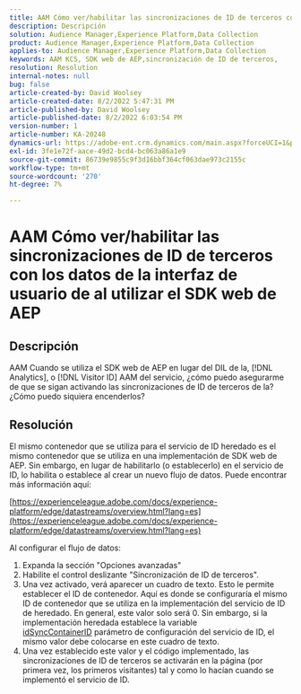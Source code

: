 ```yaml
---
title: AAM Cómo ver/habilitar las sincronizaciones de ID de terceros con los datos de la interfaz de usuario de al utilizar el SDK web de AEP
description: Descripción
solution: Audience Manager,Experience Platform,Data Collection
product: Audience Manager,Experience Platform,Data Collection
applies-to: Audience Manager,Experience Platform,Data Collection
keywords: AAM KCS, SDK web de AEP,sincronización de ID de terceros,
resolution: Resolution
internal-notes: null
bug: false
article-created-by: David Woolsey
article-created-date: 8/2/2022 5:47:31 PM
article-published-by: David Woolsey
article-published-date: 8/2/2022 6:03:54 PM
version-number: 1
article-number: KA-20248
dynamics-url: https://adobe-ent.crm.dynamics.com/main.aspx?forceUCI=1&pagetype=entityrecord&etn=knowledgearticle&id=08f8232c-8b12-ed11-b83d-00224808613b
exl-id: 3fe1e72f-aace-49d2-bcd4-bc063a86a1e9
source-git-commit: 86739e9855c9f3d16bbf364cf063dae973c2155c
workflow-type: tm+mt
source-wordcount: '270'
ht-degree: 7%

---
```


# AAM Cómo ver/habilitar las sincronizaciones de ID de terceros con los datos de la interfaz de usuario de al utilizar el SDK web de AEP

## Descripción

AAM Cuando se utiliza el SDK web de AEP en lugar del DIL de la, [!DNL Analytics], o [!DNL Visitor ID] AAM del servicio, ¿cómo puedo asegurarme de que se sigan activando las sincronizaciones de ID de terceros de la? ¿Cómo puedo siquiera encenderlos?

## Resolución


El mismo contenedor que se utiliza para el servicio de ID heredado es el mismo contenedor que se utiliza en una implementación de SDK web de AEP. Sin embargo, en lugar de habilitarlo (o establecerlo) en el servicio de ID, lo habilita o establece al crear un nuevo flujo de datos. Puede encontrar más información aquí:

[https://experienceleague.adobe.com/docs/experience-platform/edge/datastreams/overview.html?lang=es](https://experienceleague.adobe.com/docs/experience-platform/edge/datastreams/overview.html?lang=es)

Al configurar el flujo de datos:

1. Expanda la sección &quot;Opciones avanzadas&quot;
2. Habilite el control deslizante &quot;Sincronización de ID de terceros&quot;.
3. Una vez activado, verá aparecer un cuadro de texto. Esto le permite establecer el ID de contenedor. Aquí es donde se configuraría el mismo ID de contenedor que se utiliza en la implementación del servicio de ID de heredado. En general, este valor solo será 0. Sin embargo, si la implementación heredada establece la variable [idSyncContainerID](https://experienceleague.adobe.com/docs/id-service/using/id-service-api/configurations/idsyncontainerid.html?lang=en) parámetro de configuración del servicio de ID, el mismo valor debe colocarse en este cuadro de texto.
4. Una vez establecido este valor y el código implementado, las sincronizaciones de ID de terceros se activarán en la página (por primera vez, los primeros visitantes) tal y como lo hacían cuando se implementó el servicio de ID.
